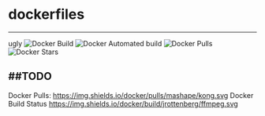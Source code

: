 # dockerfiles
---
ugly
![Docker Build](https://img.shields.io/docker/build/eightk/basic.svg)
![Docker Automated build](https://img.shields.io/docker/automated/eightk/basic.svg)
![Docker Pulls](https://img.shields.io/docker/pulls/eightk/basic.svg)
![Docker Stars](https://img.shields.io/docker/stars/eightk/basic.svg)

##TODO
---
Docker Pulls:		https://img.shields.io/docker/pulls/mashape/kong.svg
Docker Build Status		https://img.shields.io/docker/build/jrottenberg/ffmpeg.svg
